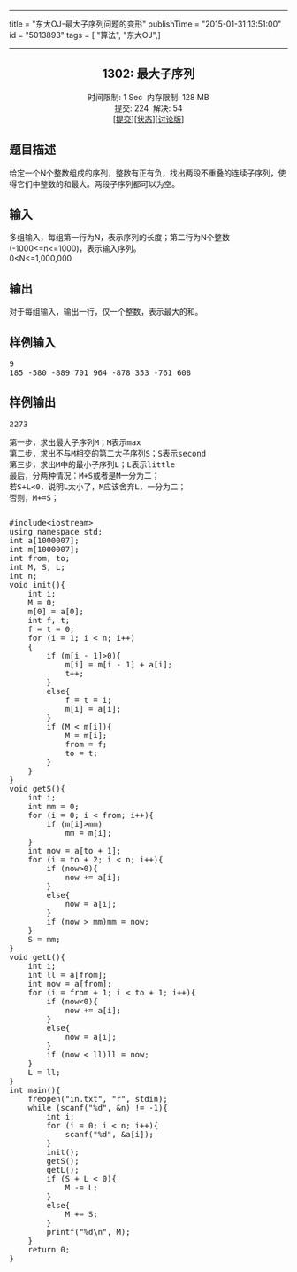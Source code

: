 ------------------
title = "东大OJ-最大子序列问题的变形"
publishTime = "2015-01-31 13:51:00"
id = "5013893"
tags = [ "算法", "东大OJ",]

--------------

<center>
<h2>1302: 最大子序列</h2>
<span class="green">时间限制: </span>1 Sec&nbsp;&nbsp;<span class="green">内存限制: </span>128 MB<br>
<span class="green">提交: </span>224&nbsp;&nbsp;<span class="green">解决: </span>54<br>
[<a target="_blank" href="http://acm.neu.edu.cn/hustoj/submitpage.php?id=1302">提交</a>][<a target="_blank" href="http://acm.neu.edu.cn/hustoj/problemstatus.php?id=1302">状态</a>][<a target="_blank" href="http://acm.neu.edu.cn/hustoj/bbs.php?pid=1302">讨论版</a>]</center>
<h2>题目描述</h2>
<div class="content">
<p>给定一个N个整数组成的序列，整数有正有负，找出两段不重叠的连续子序列，使得它们中整数的和最大。两段子序列都可以为空。</p>
<p></p>
</div>
<h2>输入</h2>
<div class="content">
<div>多组输入，每组第一行为N，表示序列的长度；第二行为N个整数(-1000&lt;=n&lt;=1000)，表示输入序列。</div>
<div>0&lt;N&lt;=1,000,000</div>
<p></p>
</div>
<h2>输出</h2>
<div class="content">
<p>对于每组输入，输出一行，仅一个整数，表示最大的和。</p>
<p></p>
</div>
<h2>样例输入</h2>
<pre class="content"><span class="sampledata">9
185 -580 -889 701 964 -878 353 -761 608</span></pre>
<h2>样例输出</h2>
<pre class="content"><span class="sampledata">2273</span></pre>
<pre class="content"><span class="sampledata">第一步，求出最大子序列M；M表示max
第二步，求出不与M相交的第二大子序列S；S表示second
第三步，求出M中的最小子序列L；L表示little
最后，分两种情况：M&#43;S或者是M一分为二；
若S&#43;L&lt;0，说明L太小了，M应该舍弃L，一分为二；
否则，M&#43;=S；
</span></pre>
<pre class="content"><span class="sampledata"></span><pre name="code" class="cpp">#include&lt;iostream&gt;
using namespace std;
int a[1000007];
int m[1000007];
int from, to;
int M, S, L;
int n;
void init(){
	int i;
	M = 0;
	m[0] = a[0];
	int f, t;
	f = t = 0;
	for (i = 1; i &lt; n; i++)
	{
		if (m[i - 1]&gt;0){
			m[i] = m[i - 1] + a[i];
			t++;
		}
		else{
			f = t = i;
			m[i] = a[i];
		}
		if (M &lt; m[i]){
			M = m[i];
			from = f;
			to = t;
		}
	}
}
void getS(){
	int i;
	int mm = 0;
	for (i = 0; i &lt; from; i++){
		if (m[i]&gt;mm)
			mm = m[i];
	}
	int now = a[to + 1];
	for (i = to + 2; i &lt; n; i++){
		if (now&gt;0){
			now += a[i];
		}
		else{
			now = a[i];
		}
		if (now &gt; mm)mm = now;
	}
	S = mm;
}
void getL(){
	int i;
	int ll = a[from];
	int now = a[from];
	for (i = from + 1; i &lt; to + 1; i++){
		if (now&lt;0){
			now += a[i];
		}
		else{
			now = a[i];
		}
		if (now &lt; ll)ll = now;
	}
	L = ll;
}
int main(){
	freopen(&quot;in.txt&quot;, &quot;r&quot;, stdin);
	while (scanf(&quot;%d&quot;, &amp;n) != -1){
		int i;
		for (i = 0; i &lt; n; i++){
			scanf(&quot;%d&quot;, &amp;a[i]);
		}
		init();
		getS();
		getL();  
		if (S + L &lt; 0){
			M -= L;
		}
		else{
			M += S;
		}
		printf(&quot;%d\n&quot;, M);
	}
	return 0;
}
</pre><br></pre>
        